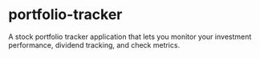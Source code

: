 # portfolio-tracker
A stock portfolio tracker application that lets you monitor your investment performance, dividend tracking, and check metrics.
